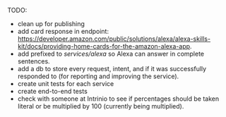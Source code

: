 TODO:
- clean up for publishing
- add card response in endpoint: https://developer.amazon.com/public/solutions/alexa/alexa-skills-kit/docs/providing-home-cards-for-the-amazon-alexa-app.
- add prefixed to _services/alexa_ so Alexa can answer in complete sentences.
- add a db to store every request, intent, and if it was successfully responded to (for reporting and improving the service).
- create unit tests for each service
- create end-to-end tests
- check with someone at Intrinio to see if percentages should be taken literal or be multiplied by 100 (currently being multiplied).
